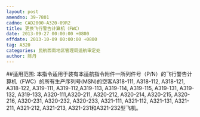 ```yaml
---
layout: post
amendno: 39-7801
cadno: CAD2000-A320-09R2
title: 更换飞行警告计算机（FWC）
date: 2013-09-27 00:00:00 +0800
effdate: 2013-10-09 00:00:00 +0800
tag: A320
categories: 民航西南地区管理局适航审定处
author: 陈丹
---
```


##适用范围:
本指令适用于装有本适航指令附件一所列件号（P/N）的飞行警告计算机（FWC）的所有生产序列号(MSN)的空客A318-111, A318-112, A318-121, A318-122, A319-111, A319-112,A319-113, A319-114, A319-115, A319-131, A319-132, A319-133, A320-111,A320-211, A320-212, A320-214, A320-215, A320-216, A320-231, A320-232, A320-233, A321-111, A321-112, A321-131, A321-211, A321-212, A321-213, A321-231和A321-232型飞机。


